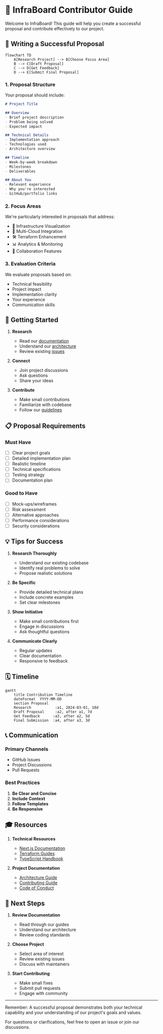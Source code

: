 # 📝 InfraBoard Contributor Guide

Welcome to InfraBoard! This guide will help you create a successful proposal and contribute effectively to our project.

## 🎯 Writing a Successful Proposal

```mermaid
flowchart TD
    A[Research Project] --> B[Choose Focus Area]
    B --> C[Draft Proposal]
    C --> D[Get Feedback]
    D --> E[Submit Final Proposal]
```

### 1. Proposal Structure

Your proposal should include:

```markdown
# Project Title

## Overview
- Brief project description
- Problem being solved
- Expected impact

## Technical Details
- Implementation approach
- Technologies used
- Architecture overview

## Timeline
- Week-by-week breakdown
- Milestones
- Deliverables

## About You
- Relevant experience
- Why you're interested
- GitHub/portfolio links
```

### 2. Focus Areas

We're particularly interested in proposals that address:

- 🎨 Infrastructure Visualization
- 🔄 Multi-Cloud Integration
- 🛠️ Terraform Enhancement
- 📊 Analytics & Monitoring
- 🤝 Collaboration Features

### 3. Evaluation Criteria

We evaluate proposals based on:

- Technical feasibility
- Project impact
- Implementation clarity
- Your experience
- Communication skills

## 🤝 Getting Started

1. **Research**
   - Read our [documentation](./README.md)
   - Understand our [architecture](./STRUCTURE.md)
   - Review existing [issues](https://github.com/xerocodee/InfraBoard/issues)

2. **Connect**
   - Join project discussions
   - Ask questions
   - Share your ideas

3. **Contribute**
   - Make small contributions
   - Familiarize with codebase
   - Follow our [guidelines](./CONTRIBUTING.md)

## 📋 Proposal Requirements

### Must Have
- [ ] Clear project goals
- [ ] Detailed implementation plan
- [ ] Realistic timeline
- [ ] Technical specifications
- [ ] Testing strategy
- [ ] Documentation plan

### Good to Have
- [ ] Mock-ups/wireframes
- [ ] Risk assessment
- [ ] Alternative approaches
- [ ] Performance considerations
- [ ] Security considerations

## 💡 Tips for Success

1. **Research Thoroughly**
   - Understand our existing codebase
   - Identify real problems to solve
   - Propose realistic solutions

2. **Be Specific**
   - Provide detailed technical plans
   - Include concrete examples
   - Set clear milestones

3. **Show Initiative**
   - Make small contributions first
   - Engage in discussions
   - Ask thoughtful questions

4. **Communicate Clearly**
   - Regular updates
   - Clear documentation
   - Responsive to feedback

## 🗓️ Timeline

```mermaid
gantt
    title Contribution Timeline
    dateFormat  YYYY-MM-DD
    section Proposal
    Research           :a1, 2024-03-01, 10d
    Draft Proposal     :a2, after a1, 7d
    Get Feedback      :a3, after a2, 5d
    Final Submission  :a4, after a3, 3d
```

## 📞 Communication

### Primary Channels
- GitHub Issues
- Project Discussions
- Pull Requests

### Best Practices
1. **Be Clear and Concise**
2. **Include Context**
3. **Follow Templates**
4. **Be Responsive**

## 🎓 Resources

1. **Technical Resources**
   - [Next.js Documentation](https://nextjs.org/docs)
   - [Terraform Guides](https://learn.hashicorp.com/terraform)
   - [TypeScript Handbook](https://www.typescriptlang.org/docs/)

2. **Project Documentation**
   - [Architecture Guide](./STRUCTURE.md)
   - [Contributing Guide](./CONTRIBUTING.md)
   - [Code of Conduct](./CODE_OF_CONDUCT.md)

## 🚀 Next Steps

1. **Review Documentation**
   - Read through our guides
   - Understand our architecture
   - Review coding standards

2. **Choose Project**
   - Select area of interest
   - Review existing issues
   - Discuss with maintainers

3. **Start Contributing**
   - Make small fixes
   - Submit pull requests
   - Engage with community

---

Remember: A successful proposal demonstrates both your technical capability and your understanding of our project's goals and values.

For questions or clarifications, feel free to open an issue or join our discussions. 